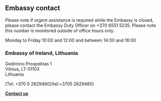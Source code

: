 ## Embassy contact

Please note if urgent assistance is required while the Embassy is closed, please contact the Embassy Duty Officer on +370 6551 5235. Please note this number is monitored outside of office hours only.

Monday to Friday 10:00 and 12:00 and between 14:00 and 16:00

### Embassy of Ireland, Lithuania

Gedimino Prospektas 1   
Vilnius, LT-01103   
Lithuania

[Tel: +370 5 2629460](tel:+3705 2629460)

[**Contact us**](/en/lithuania/vilnius/contact/)